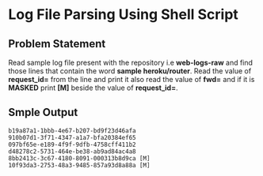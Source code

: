 # Log File Parsing Using Shell Script

## Problem Statement

Read sample log file present with the repository i.e **web-logs-raw** and find those lines that contain the word **sample heroku/router**. Read the value of **request_id=** from the line and print it also read the value of **fwd=** and if it is **MASKED** print **[M]** beside the value of **request_id=**.

## Smple Output

```
b19a87a1-1bbb-4e67-b207-bd9f23d46afa
910b07d1-3f71-4347-a1a7-bfa20384ef65
097bf65e-e189-4f9f-9dfb-4758cff411b2
d48278c2-5731-464e-be38-ab9ad84ac4a8
8bb2413c-3c67-4180-8091-000313b8d9ca [M]
10f93da3-2753-48a3-9485-857a93d8a88a [M]
```
